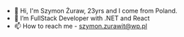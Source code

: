 - 👋 Hi, I'm Szymon Żuraw, 23yrs and I come from Poland.
- 👀 I’m FullStack Developer with .NET and React
- 📫 How to reach me - szymon.zurawit@wp.pl

<!---
SzymonCrane/SzymonCrane is a ✨ special ✨ repository because its `README.md` (this file) appears on your GitHub profile.
You can click the Preview link to take a look at your changes.
--->
